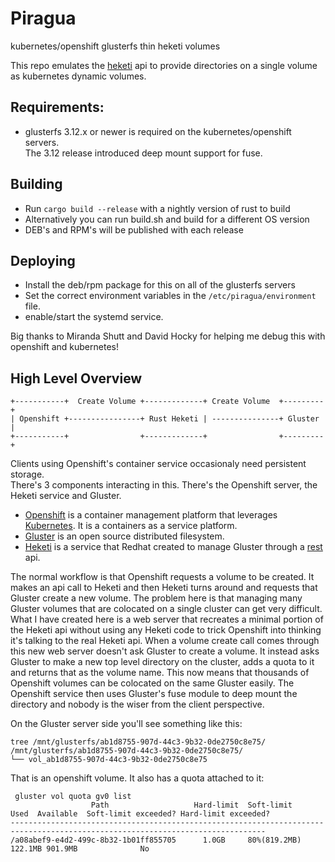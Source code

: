 # Piragua
kubernetes/openshift glusterfs thin heketi volumes

This repo emulates the [heketi](https://github.com/heketi/heketi/wiki/API) api
to provide directories on a single volume as kubernetes dynamic volumes.

## Requirements:
* glusterfs 3.12.x or newer is required on the kubernetes/openshift servers.  
The 3.12 release introduced deep mount support for fuse.

## Building
* Run `cargo build --release` with a nightly version of rust to build
* Alternatively you can run build.sh and build for a different OS version
* DEB's and RPM's will be published with each release

## Deploying
* Install the deb/rpm package for this on all of the glusterfs servers 
* Set the correct environment variables in the 
`/etc/piragua/environment` file.
* enable/start the systemd service.

Big thanks to Miranda Shutt and David Hocky for helping me debug this
with openshift and kubernetes!  

## High Level Overview
```
+-----------+  Create Volume +-------------+ Create Volume  +---------+
| Openshift +----------------+ Rust Heketi | ---------------+ Gluster |
+-----------+                +-------------+                +---------+
```
Clients using Openshift's container service occasionaly need persistent storage.  
There's 3 components interacting in this.  There's the Openshift server, the Heketi service and Gluster.  
- [Openshift](https://www.openshift.com/) is a container management platform that leverages [Kubernetes](https://kubernetes.io/).  It is a containers as a service platform.  
- [Gluster](http://docs.gluster.org/en/latest/) is an open source distributed filesystem.
- [Heketi](https://github.com/heketi/heketi) is a service that Redhat created to manage Gluster through a [rest](https://github.com/heketi/heketi/blob/master/doc/api/api.md) api.  

The normal workflow is that Openshift requests a volume to be created.  It makes an api call to 
Heketi and then Heketi turns around and requests that Gluster create a new volume.  The problem here is that 
managing many Gluster volumes that are colocated on a single cluster can get very difficult.  What
I have created here is a web server that recreates a minimal portion of the Heketi api without using any Heketi code to trick Openshift into thinking it's talking to the real Heketi api.  When a volume create call comes through this 
new web server doesn't ask Gluster to create a volume.  It instead asks Gluster to make a new top level directory on the cluster, adds a quota to it and returns that as the volume name.  This now means that thousands of Openshift volumes can be colocated on the same Gluster easily.  The Openshift service then uses Gluster's fuse module to deep mount the directory and
nobody is the wiser from the client perspective.  

On the Gluster server side you'll see something like this:
```
tree /mnt/glusterfs/ab1d8755-907d-44c3-9b32-0de2750c8e75/
/mnt/glusterfs/ab1d8755-907d-44c3-9b32-0de2750c8e75/
└── vol_ab1d8755-907d-44c3-9b32-0de2750c8e75
```
That is an openshift volume.  It also has a quota attached to it:
```
 gluster vol quota gv0 list
                  Path                   Hard-limit  Soft-limit      Used  Available  Soft-limit exceeded? Hard-limit exceeded?
-------------------------------------------------------------------------------------------------------------------------------
/a08abef9-e4d2-499c-8b32-1b01ff855705      1.0GB     80%(819.2MB)  122.1MB 901.9MB              No  
```
